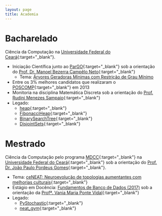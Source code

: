 ```yaml
---
layout: page
title: Academia
---
```


# Bacharelado

Ciência da Computação na [Universidade Federal do Ceará](http://www.ufc.br/){:target="\_blank"}.

- Iniciação Científica junto ao [ParGO](http://www.lia.ufc.br/~pargo/){:target="\_blank"}
sob a orientação do [Prof. Dr. Manoel Bezerra Campêlo Neto](http://lia.ufc.br/~mcampelo/){:target="\_blank"}
  - Tema: [Árvores Geradoras Mínimas com Restrição de Grau Mínimo](ic)
- Entre os 3% melhores candidatos que realizaram o [POSCOMP](http://www.sbc.org.br/educacao/poscomp){:target="\_blank"} em 2013
- Monitoria na disciplina Matemática Discreta sob a orientação do [Prof. Rudini Menezes Sampaio](http://www.lia.ufc.br/~rudini/){:target="\_blank"}
- Legado:
  - [heap](https://github.com/arthurpaulino/heap){:target="\_blank"}
  - [FibonacciHeap](https://github.com/arthurpaulino/FibonacciHeap){:target="\_blank"}
  - [BinarySearchTree](https://github.com/arthurpaulino/BinarySearchTree){:target="\_blank"}
  - [DisjointSets](https://github.com/arthurpaulino/DisjointSets){:target="\_blank"}

# Mestrado

Ciência da Computação pelo programa [MDCC](http://www.mdcc.ufc.br/){:target="\_blank"}
na [Universidade Federal do Ceará](http://www.ufc.br/){:target="\_blank"} sob a
orientação do [Prof. Dr. João Paulo Pordeus Gomes](http://lattes.cnpq.br/9553770402705512){:target="\_blank"}.

- Tema: [ceNEAT: Neuroevolução de topologias aumentantes com melhorias culturais](http://www.repositorio.ufc.br/handle/riufc/41804){:target="\_blank"}
- Estágio em Docência: [Fundamentos de Banco de Dados (2017)](sql) sob a orientação
da [Profª. Vania Maria Ponte Vidal](http://lattes.cnpq.br/9431229866203038){:target="\_blank"}
- Legado:
  - [PyStochastic](https://github.com/arthurpaulino/PyStochastic){:target="\_blank"}
  - [neat_gym](https://github.com/arthurpaulino/neat_gym){:target="\_blank"}
